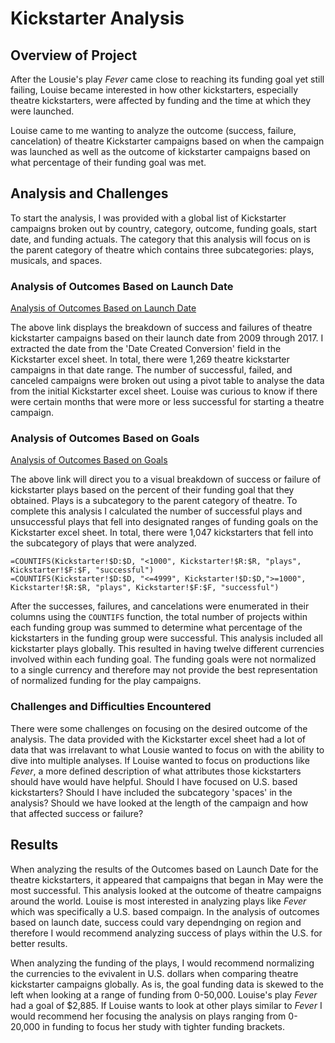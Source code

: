 # Kickstarter Analysis
## Overview of Project
After the Lousie's play *Fever* came close to reaching its funding goal yet still failing, Louise became interested in how other kickstarters, especially theatre kickstarters, were affected by funding and the time at which they were launched.

Louise came to me wanting to analyze the outcome (success, failure, cancelation) of theatre Kickstarter campaigns based on when the campaign was launched as well as the outcome of kickstarter campaigns based on what percentage of their funding goal was met.  

## Analysis and Challenges
To start the analysis, I was provided with a global list of Kickstarter campaigns broken out by country, category, outcome, funding goals, start date, and funding actuals. The category that this analysis will focus on is the parent category of theatre which contains three subcategories: plays, musicals, and spaces.

### Analysis of Outcomes Based on Launch Date

[Analysis of Outcomes Based on Launch Date](resources/Theater_Outcomes_vs_Launch.png)

The above link displays the breakdown of success and failures of theatre kickstarter campaigns based on their launch date from 2009 through 2017. I extracted the date from the 'Date Created Conversion' field in the Kickstarter excel sheet. In total, there were 1,269 theatre kickstarter campaigns in that date range. The number of successful, failed, and canceled campaigns were broken out using a pivot table to analyse the data from the initial Kickstarter excel sheet. Louise was curious to know if there were certain months that were more or less successful for starting a theatre campaign. 

### Analysis of Outcomes Based on Goals

[Analysis of Outcomes Based on Goals](resources/Outcomes_vs_Goals.png)

The above link will direct you to a visual breakdown of success or failure of kickstarter plays based on the percent of their funding goal that they obtained. Plays is a subcategory to the parent category of theatre. To complete this analysis I calculated the number of successful plays and unsuccessful plays that fell into designated ranges of funding goals on the Kickstarter excel sheet. In total, there were 1,047 kickstarters that fell into the subcategory of plays that were analyzed.

```
=COUNTIFS(Kickstarter!$D:$D, "<1000", Kickstarter!$R:$R, "plays", Kickstarter!$F:$F, "successful")
=COUNTIFS(Kickstarter!$D:$D, "<=4999", Kickstarter!$D:$D,">=1000", Kickstarter!$R:$R, "plays", Kickstarter!$F:$F, "successful")
```
After the successes, failures, and cancelations were enumerated in their columns using the `COUNTIFS` function, the total number of projects within each funding group was summed to determine what percentage of the kickstarters in the funding group were successful. This analysis included all kickstarter plays globally. This resulted in having twelve different currencies involved within each funding goal. The funding goals were not normalized to a single currency and therefore may not provide the best representation of normalized funding for the play campaigns.

### Challenges and Difficulties Encountered

There were some challenges on focusing on the desired outcome of the analysis. The data provided with the Kickstarter excel sheet had a lot of data that was irrelavant to what Lousie wanted to focus on with the ability to dive into multiple analyses. If Louise wanted to focus on productions like *Fever*, a more defined description of what attributes those kickstarters should have would have helpful. Should I have focused on U.S. based kickstarters? Should I have included the subcategory 'spaces' in the analysis? Should we have looked at the length of the campaign and how that affected success or failure? 

## Results

When analyzing the results of the Outcomes based on Launch Date for the theatre kickstarters, it appeared that campaigns that began in May were the most successful. This analysis looked at the outcome of theatre campaigns around the world. Louise is most interested in analyzing plays like *Fever* which was specifically a U.S. based compaign. In the analysis of outcomes based on launch date, success could vary dependnging on region and therefore I would recommend analyzing success of plays within the U.S. for better results.

When analyzing the funding of the plays, I would recommend normalizing the currencies to the evivalent in U.S. dollars when comparing theatre kickstarter campaigns globally. As is, the goal funding data is skewed to the left when looking at a range of funding from 0-50,000. Louise's play *Fever* had a goal of $2,885. If Louise wants to look at other plays similar to *Fever* I would recommend her focusing the analysis on plays ranging from 0-20,000 in funding to focus her study with tighter funding brackets.
